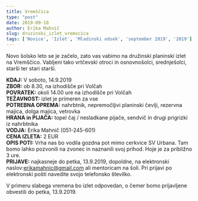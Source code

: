 ```yaml
---
title: Vremščica
type: "post"
date: 2019-09-10
author: Erika Mahnič
slug: druzinski_izlet_vremscica
tags: ['Novice', 'Izlet', 'Mladinski odsek', 'september 2019', '2019']
---
```


Novo šolsko leto se je začelo, zato vas vabimo na družinski planinski izlet na Vremščico. Vabljeni tako vrtčevski otroci in osnovnošolci, srednješolci, starši ter stari starši.
<!--more-->
**KDAJ:** V soboto, 14.9.2019 <br>
**ZBOR:** ob 8.30, na izhodišče pri Volčah<br>
**POVRATEK:** okoli 14.00 ure na izhodišče pri Volčah<br>
**TEŽAVNOST:** izlet je primeren za vse <br>
**POTREBNA OPREMA:** nahrbtnik, nepremočljivi planinski čevlji, rezervna majica, dolga majica, vetrovka<br>
**HRANA in PIJAČA:** topel čaj / nesladkane pijače, sendvič in drugi prigrizki iz nahrbtnika<br>
**VODJA:** Erika Mahnič (051-245-601)<br>
**CENA IZLETA:** 2 EUR<br>
**OPIS POTI:**	Vrha nas bo vodila gozdna pot mimo cerkvice SV Urbana. Tam bomo lahko pozvonili na zvonec in naznanili svoj prihod. Hoje je za približno 3 ure.<br>
**PRIJAVE:**	najkasneje do petka, 13.9.2019, dopoldne, na elektronski naslov:erikamahnic@gmail.com ali mentoricam na šoli. Pri prijavi po elektronski pošti navedite svojo telefonsko številko.<br>

V primeru slabega vremena bo izlet odpovedan, o čemer bomo prijavljene obvestili do petka, 13.9.2019.
